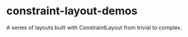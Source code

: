 # constraint-layout-demos
A series of layouts built with ConstraintLayout from trivial to complex. 
